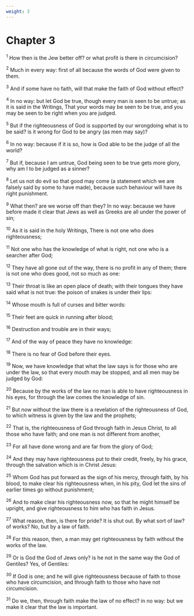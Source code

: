 ```yaml
---
weight: 3
---
```


# Chapter 3

<sup>1</sup> How then is the Jew better off? or what profit is there in circumcision? 

<sup>2</sup> Much in every way: first of all because the words of God were given to them. 

<sup>3</sup> And if some have no faith, will that make the faith of God without effect? 

<sup>4</sup> In no way: but let God be true, though every man is seen to be untrue; as it is said in the Writings, That your words may be seen to be true, and you may be seen to be right when you are judged. 

<sup>5</sup> But if the righteousness of God is supported by our wrongdoing what is to be said? is it wrong for God to be angry (as men may say)? 

<sup>6</sup> In no way: because if it is so, how is God able to be the judge of all the world? 

<sup>7</sup> But if, because I am untrue, God being seen to be true gets more glory, why am I to be judged as a sinner? 

<sup>8</sup> Let us not do evil so that good may come (a statement which we are falsely said by some to have made), because such behaviour will have its right punishment. 

<sup>9</sup> What then? are we worse off than they? In no way: because we have before made it clear that Jews as well as Greeks are all under the power of sin; 

<sup>10</sup> As it is said in the holy Writings, There is not one who does righteousness; 

<sup>11</sup> Not one who has the knowledge of what is right, not one who is a searcher after God; 

<sup>12</sup> They have all gone out of the way, there is no profit in any of them; there is not one who does good, not so much as one: 

<sup>13</sup> Their throat is like an open place of death; with their tongues they have said what is not true: the poison of snakes is under their lips: 

<sup>14</sup> Whose mouth is full of curses and bitter words: 

<sup>15</sup> Their feet are quick in running after blood; 

<sup>16</sup> Destruction and trouble are in their ways; 

<sup>17</sup> And of the way of peace they have no knowledge: 

<sup>18</sup> There is no fear of God before their eyes. 

<sup>19</sup> Now, we have knowledge that what the law says is for those who are under the law, so that every mouth may be stopped, and all men may be judged by God: 

<sup>20</sup> Because by the works of the law no man is able to have righteousness in his eyes, for through the law comes the knowledge of sin. 

<sup>21</sup> But now without the law there is a revelation of the righteousness of God, to which witness is given by the law and the prophets; 

<sup>22</sup> That is, the righteousness of God through faith in Jesus Christ, to all those who have faith; and one man is not different from another, 

<sup>23</sup> For all have done wrong and are far from the glory of God; 

<sup>24</sup> And they may have righteousness put to their credit, freely, by his grace, through the salvation which is in Christ Jesus: 

<sup>25</sup> Whom God has put forward as the sign of his mercy, through faith, by his blood, to make clear his righteousness when, in his pity, God let the sins of earlier times go without punishment; 

<sup>26</sup> And to make clear his righteousness now, so that he might himself be upright, and give righteousness to him who has faith in Jesus. 

<sup>27</sup> What reason, then, is there for pride? It is shut out. By what sort of law? of works? No, but by a law of faith. 

<sup>28</sup> For this reason, then, a man may get righteousness by faith without the works of the law. 

<sup>29</sup> Or is God the God of Jews only? is he not in the same way the God of Gentiles? Yes, of Gentiles: 

<sup>30</sup> If God is one; and he will give righteousness because of faith to those who have circumcision, and through faith to those who have not circumcision. 

<sup>31</sup> Do we, then, through faith make the law of no effect? in no way: but we make it clear that the law is important. 


